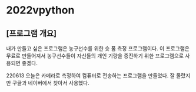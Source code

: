 # 2022vpython

## [프로그램 개요]
내가 만들고 싶은 프로그램은 농구선수를 위한 슛 폼 측정 프로그램이다. 이 프로그램은 무료로 만들어져서 농구선수들이 자신들의 개인 기량을 증진하기 위한 프로그램으로 사용되면 좋겠다.


220613 오늘은 카메라로 측정하여 컴퓨터로 전송하는 프로그램을 만들었다. 잘 몰랐지만 구글과 네이버에서 찾아서 사용했다.

